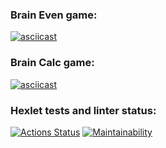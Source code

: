 
### Brain Even game:
[![asciicast](https://asciinema.org/a/q4L5No7e44X4JHEPM5ja9uCvd.svg)](https://asciinema.org/a/q4L5No7e44X4JHEPM5ja9uCvd)
### Brain Calc game:
[![asciicast](https://asciinema.org/a/WWMDbTV4sT7VFNxycBAuPnik0.svg)](https://asciinema.org/a/WWMDbTV4sT7VFNxycBAuPnik0)
### Hexlet tests and linter status:
[![Actions Status](https://github.com/medzinov/frontend-project-44/actions/workflows/hexlet-check.yml/badge.svg)](https://github.com/medzinov/frontend-project-44/actions)
[![Maintainability](https://api.codeclimate.com/v1/badges/b7491bcd2c6969f1b1af/maintainability)](https://codeclimate.com/github/medzinov/frontend-project-44/maintainability)
